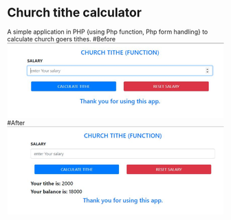 # Church tithe calculator
A simple application in PHP {using Php function, Php form handling} to calculate church goers tithes.
#Before
![picture](before_calculation.JPG)
#After
![picture](after_calculation.JPG)
